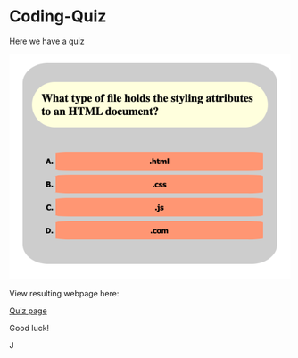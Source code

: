 # Coding-Quiz

Here we have a quiz 

![Quiz q#1 Screenshot](/assets/images/Quiz-screen.jpeg "First question of the quiz")

View resulting webpage here: 

[Quiz page](https://itorres60.github.io/Coding-Quiz/ "Quiz")

Good luck!

J